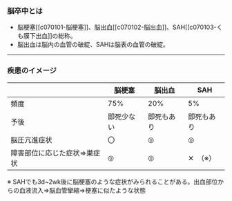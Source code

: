 ### 脳卒中とは
- 脳梗塞[[c070101-脳梗塞]]、脳出血[[c070102-脳出血]]、SAH[[c070103-くも膜下出血]]の総称。
- 脳出血は脳内の血管の破綻、SAHは脳表の血管の破綻。
--- 
### 疾患のイメージ

|                | 脳梗塞   | 脳出血   | SAH   |
| -------------- | ----- | ----- | ----- |
| 頻度             | 75%   | 20%   | 5%    |
| 予後             | 即死少ない | 即死もあり | 即死もあり |
| 脳圧亢進症状         | 〇     | ◎     | ◎     |
| 障害部位に応じた症状⇒巣症状 | ◎     | ◎     | ✕　（※） |

※ SAHでも3d~2wk後に脳梗塞のような症状がみられることがある。出血部位からの血液流入⇒脳血管攣縮⇒梗塞に似たような状態
